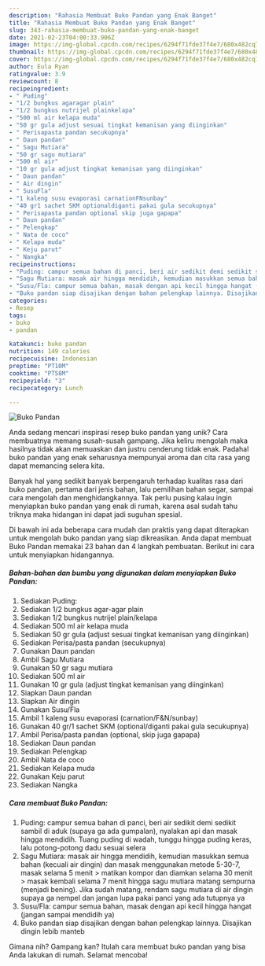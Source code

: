 ```yaml
---
description: "Rahasia Membuat Buko Pandan yang Enak Banget"
title: "Rahasia Membuat Buko Pandan yang Enak Banget"
slug: 343-rahasia-membuat-buko-pandan-yang-enak-banget
date: 2021-02-23T04:00:33.906Z
image: https://img-global.cpcdn.com/recipes/6294f71fde37f4e7/680x482cq70/buko-pandan-foto-resep-utama.jpg
thumbnail: https://img-global.cpcdn.com/recipes/6294f71fde37f4e7/680x482cq70/buko-pandan-foto-resep-utama.jpg
cover: https://img-global.cpcdn.com/recipes/6294f71fde37f4e7/680x482cq70/buko-pandan-foto-resep-utama.jpg
author: Eula Ryan
ratingvalue: 3.9
reviewcount: 8
recipeingredient:
- " Puding"
- "1/2 bungkus agaragar plain"
- "1/2 bungkus nutrijel plainkelapa"
- "500 ml air kelapa muda"
- "50 gr gula adjust sesuai tingkat kemanisan yang diinginkan"
- " Perisapasta pandan secukupnya"
- " Daun pandan"
- " Sagu Mutiara"
- "50 gr sagu mutiara"
- "500 ml air"
- "10 gr gula adjust tingkat kemanisan yang diinginkan"
- " Daun pandan"
- " Air dingin"
- " SusuFla"
- "1 kaleng susu evaporasi carnationFNsunbay"
- "40 gr1 sachet SKM optionaldiganti pakai gula secukupnya"
- " Perisapasta pandan optional skip juga gapapa"
- " Daun pandan"
- " Pelengkap"
- " Nata de coco"
- " Kelapa muda"
- " Keju parut"
- " Nangka"
recipeinstructions:
- "Puding: campur semua bahan di panci, beri air sedikit demi sedikit sambil di aduk (supaya ga ada gumpalan), nyalakan api dan masak hingga mendidih. Tuang puding di wadah, tunggu hingga puding keras, lalu potong-potong dadu sesuai selera"
- "Sagu Mutiara: masak air hingga mendidih, kemudian masukkan semua bahan (kecuali air dingin) dan masak menggunakan metode 5-30-7, masak selama 5 menit &gt; matikan kompor dan diamkan selama 30 menit &gt; masak kembali selama 7 menit hingga sagu mutiara matang sempurna (menjadi bening). Jika sudah matang, rendam sagu mutiara di air dingin supaya ga nempel dan jangan lupa pakai panci yang ada tutupnya ya"
- "Susu/Fla: campur semua bahan, masak dengan api kecil hingga hangat (jangan sampai mendidih ya)"
- "Buko pandan siap disajikan dengan bahan pelengkap lainnya. Disajikan dingin lebib manteb"
categories:
- Resep
tags:
- buko
- pandan

katakunci: buko pandan 
nutrition: 149 calories
recipecuisine: Indonesian
preptime: "PT10M"
cooktime: "PT58M"
recipeyield: "3"
recipecategory: Lunch

---
```



![Buko Pandan](https://img-global.cpcdn.com/recipes/6294f71fde37f4e7/680x482cq70/buko-pandan-foto-resep-utama.jpg)

Anda sedang mencari inspirasi resep buko pandan yang unik? Cara membuatnya memang susah-susah gampang. Jika keliru mengolah maka hasilnya tidak akan memuaskan dan justru cenderung tidak enak. Padahal buko pandan yang enak seharusnya mempunyai aroma dan cita rasa yang dapat memancing selera kita.

Banyak hal yang sedikit banyak berpengaruh terhadap kualitas rasa dari buko pandan, pertama dari jenis bahan, lalu pemilihan bahan segar, sampai cara mengolah dan menghidangkannya. Tak perlu pusing kalau ingin menyiapkan buko pandan yang enak di rumah, karena asal sudah tahu triknya maka hidangan ini dapat jadi suguhan spesial.




Di bawah ini ada beberapa cara mudah dan praktis yang dapat diterapkan untuk mengolah buko pandan yang siap dikreasikan. Anda dapat membuat Buko Pandan memakai 23 bahan dan 4 langkah pembuatan. Berikut ini cara untuk menyiapkan hidangannya.

<!--inarticleads1-->

##### Bahan-bahan dan bumbu yang digunakan dalam menyiapkan Buko Pandan:

1. Sediakan  Puding:
1. Sediakan 1/2 bungkus agar-agar plain
1. Sediakan 1/2 bungkus nutrijel plain/kelapa
1. Sediakan 500 ml air kelapa muda
1. Sediakan 50 gr gula (adjust sesuai tingkat kemanisan yang diinginkan)
1. Sediakan  Perisa/pasta pandan (secukupnya)
1. Gunakan  Daun pandan
1. Ambil  Sagu Mutiara
1. Gunakan 50 gr sagu mutiara
1. Sediakan 500 ml air
1. Gunakan 10 gr gula (adjust tingkat kemanisan yang diinginkan)
1. Siapkan  Daun pandan
1. Siapkan  Air dingin
1. Gunakan  Susu/Fla
1. Ambil 1 kaleng susu evaporasi (carnation/F&amp;N/sunbay)
1. Gunakan 40 gr/1 sachet SKM (optional/diganti pakai gula secukupnya)
1. Ambil  Perisa/pasta pandan (optional, skip juga gapapa)
1. Sediakan  Daun pandan
1. Sediakan  Pelengkap
1. Ambil  Nata de coco
1. Sediakan  Kelapa muda
1. Gunakan  Keju parut
1. Sediakan  Nangka




<!--inarticleads2-->

##### Cara membuat Buko Pandan:

1. Puding: campur semua bahan di panci, beri air sedikit demi sedikit sambil di aduk (supaya ga ada gumpalan), nyalakan api dan masak hingga mendidih. Tuang puding di wadah, tunggu hingga puding keras, lalu potong-potong dadu sesuai selera
1. Sagu Mutiara: masak air hingga mendidih, kemudian masukkan semua bahan (kecuali air dingin) dan masak menggunakan metode 5-30-7, masak selama 5 menit &gt; matikan kompor dan diamkan selama 30 menit &gt; masak kembali selama 7 menit hingga sagu mutiara matang sempurna (menjadi bening). Jika sudah matang, rendam sagu mutiara di air dingin supaya ga nempel dan jangan lupa pakai panci yang ada tutupnya ya
1. Susu/Fla: campur semua bahan, masak dengan api kecil hingga hangat (jangan sampai mendidih ya)
1. Buko pandan siap disajikan dengan bahan pelengkap lainnya. Disajikan dingin lebib manteb




Gimana nih? Gampang kan? Itulah cara membuat buko pandan yang bisa Anda lakukan di rumah. Selamat mencoba!
